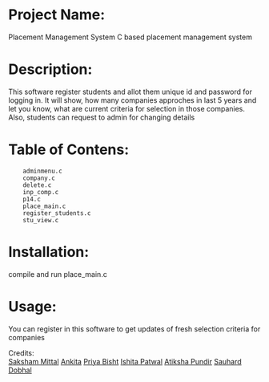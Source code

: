 # Project Name: 
Placement Management System
C based placement management system

# Description:
This software register students and allot them unique id and password for logging in.</r>
It will show, how many companies approches in last 5 years and
let you know, what are current criteria for selection in those companies.
Also, students can request to admin for changing details

# Table of Contens:         
        adminmenu.c      
        company.c        
        delete.c	     
        inp_comp.c	     
        p14.c	            
        place_main.c	    
        register_students.c 
        stu_view.c          

# Installation:
compile and run place_main.c 

# Usage:
You can register in this software to get updates of fresh selection criteria for companies

Credits:  
        [Saksham Mittal](https://github.com/mittalsaksham07)
        [Ankita](https://github.com/eleketra) 
        [Priya Bisht](https://github.com/bishtpriya98)
        [Ishita Patwal](https://github.com/Patwalishita)
        [Atiksha Pundir](https://github.com/Atiksha)
        [Sauhard Dobhal](https://github.com/sauharddobhal)


